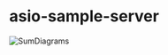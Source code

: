 # asio-sample-server
![SumDiagrams](https://github.com/javawork/asio-sample-server/assets/2604546/68fd1149-3b35-4146-8ca4-ce15d752a574)
